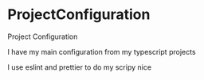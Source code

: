 # ProjectConfiguration
Project Configuration

I have my main configuration from my typescript projects

I use eslint and prettier to do my scripy nice
